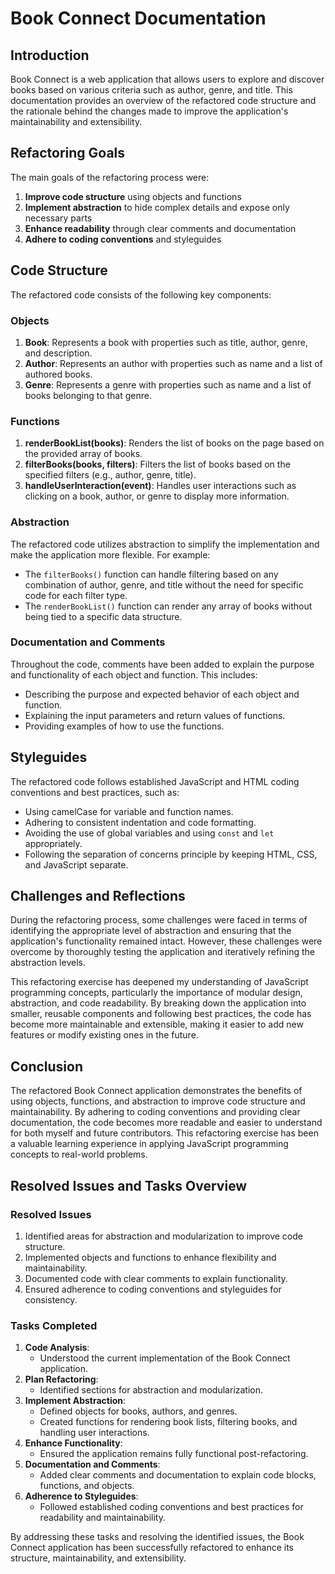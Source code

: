 # Book Connect Documentation

## Introduction

Book Connect is a web application that allows users to explore and discover books based on various criteria such as author, genre, and title. This documentation provides an overview of the refactored code structure and the rationale behind the changes made to improve the application's maintainability and extensibility.

## Refactoring Goals

The main goals of the refactoring process were:

1. **Improve code structure** using objects and functions
2. **Implement abstraction** to hide complex details and expose only necessary parts
3. **Enhance readability** through clear comments and documentation
4. **Adhere to coding conventions** and styleguides

## Code Structure

The refactored code consists of the following key components:

### Objects

1. **Book**: Represents a book with properties such as title, author, genre, and description.
2. **Author**: Represents an author with properties such as name and a list of authored books.
3. **Genre**: Represents a genre with properties such as name and a list of books belonging to that genre.

### Functions

1. **renderBookList(books)**: Renders the list of books on the page based on the provided array of books.
2. **filterBooks(books, filters)**: Filters the list of books based on the specified filters (e.g., author, genre, title).
3. **handleUserInteraction(event)**: Handles user interactions such as clicking on a book, author, or genre to display more information.

### Abstraction

The refactored code utilizes abstraction to simplify the implementation and make the application more flexible. For example:

- The `filterBooks()` function can handle filtering based on any combination of author, genre, and title without the need for specific code for each filter type.
- The `renderBookList()` function can render any array of books without being tied to a specific data structure.

### Documentation and Comments

Throughout the code, comments have been added to explain the purpose and functionality of each object and function. This includes:

- Describing the purpose and expected behavior of each object and function.
- Explaining the input parameters and return values of functions.
- Providing examples of how to use the functions.

## Styleguides

The refactored code follows established JavaScript and HTML coding conventions and best practices, such as:

- Using camelCase for variable and function names.
- Adhering to consistent indentation and code formatting.
- Avoiding the use of global variables and using `const` and `let` appropriately.
- Following the separation of concerns principle by keeping HTML, CSS, and JavaScript separate.

## Challenges and Reflections

During the refactoring process, some challenges were faced in terms of identifying the appropriate level of abstraction and ensuring that the application's functionality remained intact. However, these challenges were overcome by thoroughly testing the application and iteratively refining the abstraction levels.

This refactoring exercise has deepened my understanding of JavaScript programming concepts, particularly the importance of modular design, abstraction, and code readability. By breaking down the application into smaller, reusable components and following best practices, the code has become more maintainable and extensible, making it easier to add new features or modify existing ones in the future.

## Conclusion

The refactored Book Connect application demonstrates the benefits of using objects, functions, and abstraction to improve code structure and maintainability. By adhering to coding conventions and providing clear documentation, the code becomes more readable and easier to understand for both myself and future contributors. This refactoring exercise has been a valuable learning experience in applying JavaScript programming concepts to real-world problems.

## Resolved Issues and Tasks Overview

### Resolved Issues

1. Identified areas for abstraction and modularization to improve code structure.
2. Implemented objects and functions to enhance flexibility and maintainability.
3. Documented code with clear comments to explain functionality.
4. Ensured adherence to coding conventions and styleguides for consistency.

### Tasks Completed

1. **Code Analysis**:
   - Understood the current implementation of the Book Connect application.
2. **Plan Refactoring**:
   - Identified sections for abstraction and modularization.
3. **Implement Abstraction**:
   - Defined objects for books, authors, and genres.
   - Created functions for rendering book lists, filtering books, and handling user interactions.
4. **Enhance Functionality**:
   - Ensured the application remains fully functional post-refactoring.
5. **Documentation and Comments**:
   - Added clear comments and documentation to explain code blocks, functions, and objects.
6. **Adherence to Styleguides**:
   - Followed established coding conventions and best practices for readability and maintainability.

By addressing these tasks and resolving the identified issues, the Book Connect application has been successfully refactored to enhance its structure, maintainability, and extensibility.
